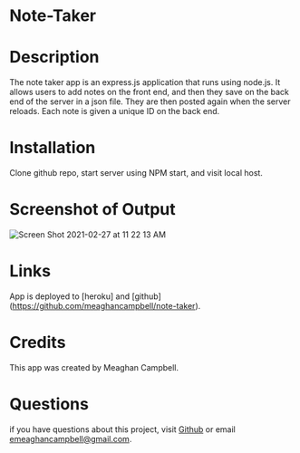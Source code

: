 # Note-Taker

# Description
The note taker app is an express.js application that runs using node.js. It allows users to add notes on the front end, and then they save on the back end of the server in a json file. They are then posted again when the server reloads. Each note is given a unique ID on the back end.

# Installation
Clone github repo, start server using NPM start, and visit local host.

# Screenshot of Output
![Screen Shot 2021-02-27 at 11 22 13 AM](https://user-images.githubusercontent.com/74511935/109394728-154f4c00-78ee-11eb-89fc-6f4703e4e6ad.png)

# Links
App is deployed to [heroku] and [github] (https://github.com/meaghancampbell/note-taker).

# Credits
This app was created by Meaghan Campbell.

# Questions
if you have questions about this project, visit [Github](https://github.com/meaghancampbell)
or email emeaghancampbell@gmail.com.